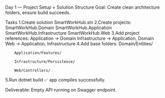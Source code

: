 Day 1 — Project Setup + Solution Structure
Goal: Create clean architecture folders, ensure build succeeds.

Tasks
1.Create solution SmartWorkHub.sln
2.Create projects:
        SmartWorkHub.Domain
        SmartWorkHub.Application
        SmartWorkHub.Infrastructure
        SmartWorkHub.Web
3.Add project references:
        Application → Domain
        Infrastructure → Application, Domain
        Web → Application, Infrastructure
4.Add base folders:
        Domain/Entities/

        Application/Features/

        Infrastructure/Persistence/

        Web/Controllers/

5.Run dotnet build ✅ app compiles successfully.

Deliverable: Empty API running on Swagger endpoint.


        